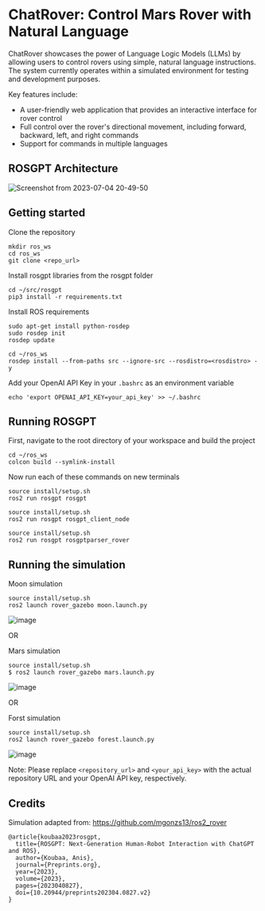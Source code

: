 # ChatRover: Control Mars Rover with Natural Language

ChatRover showcases the power of Language Logic Models (LLMs) by allowing users to control rovers using simple, natural language instructions. The system currently operates within a simulated environment for testing and development purposes.

Key features include:

- A user-friendly web application that provides an interactive interface for rover control
- Full control over the rover's directional movement, including forward, backward, left, and right commands
- Support for commands in multiple languages


## ROSGPT Architecture

![Screenshot from 2023-07-04 20-49-50](https://github.com/Gaurang-1402/ChatDrones/assets/71042887/f3534fd5-1ac8-4d55-8e67-fb5f6c0ddf8d)


## Getting started

Clone the repository

```
mkdir ros_ws
cd ros_ws
git clone <repo_url>
```

Install rosgpt libraries from the rosgpt folder

```
cd ~/src/rosgpt
pip3 install -r requirements.txt
```

Install ROS requirements

```
sudo apt-get install python-rosdep
sudo rosdep init
rosdep update
```

```
cd ~/ros_ws
rosdep install --from-paths src --ignore-src --rosdistro=<rosdistro> -y
```


Add your OpenAI API Key in your ```.bashrc``` as an environment variable 

```
echo 'export OPENAI_API_KEY=your_api_key' >> ~/.bashrc
```


## Running ROSGPT

First, navigate to the root directory of your workspace and build the project

```
cd ~/ros_ws
colcon build --symlink-install
```
Now run each of these commands on new terminals

```
source install/setup.sh
ros2 run rosgpt rosgpt
```

```
source install/setup.sh
ros2 run rosgpt rosgpt_client_node 
```

```
source install/setup.sh
ros2 run rosgpt rosgptparser_rover
```

## Running the simulation

Moon simulation
```
source install/setup.sh
ros2 launch rover_gazebo moon.launch.py
```
![image](https://github.com/Gaurang-1402/ChatRover/assets/71042887/f066435f-3f23-467e-aca1-39ecc6e49b0c)


OR

Mars simulation

```
source install/setup.sh
$ ros2 launch rover_gazebo mars.launch.py
```

![image](https://github.com/Gaurang-1402/ChatRover/assets/71042887/2c6e6ecc-67c4-4375-b174-3a093dc25393)


OR

Forst simulation

```
source install/setup.sh
ros2 launch rover_gazebo forest.launch.py
```
![image](https://github.com/Gaurang-1402/ChatRover/assets/71042887/df88ae67-14c3-4a6c-8180-8b9f450e56b8)


Note: Please replace `<repository_url>` and `<your_api_key>` with the actual repository URL and your OpenAI API key, respectively.




## Credits
Simulation adapted from: https://github.com/mgonzs13/ros2_rover

```
@article{koubaa2023rosgpt,
  title={ROSGPT: Next-Generation Human-Robot Interaction with ChatGPT and ROS},
  author={Koubaa, Anis},
  journal={Preprints.org},
  year={2023},
  volume={2023},
  pages={2023040827},
  doi={10.20944/preprints202304.0827.v2}
}

```
